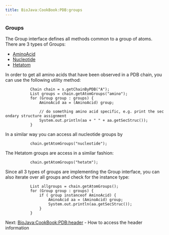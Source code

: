 ```yaml
---
title: BioJava:CookBook:PDB:groups
---
```


### Groups

The Group interface defines all methods common to a group of atoms.
There are 3 types of Groups:

-   [AminoAcid](http://www.biojava.org/docs/api/org/biojava/bio/structure/AminoAcid.html)
-   [Nucleotide](http://www.biojava.org/docs/api/org/biojava/bio/structure/NucleotideImpl.html)
-   [Hetatom](http://www.biojava.org/docs/api/org/biojava/bio/structure/HetatomImpl.html)

In order to get all amino acids that have been observed in a PDB chain,
you can use the following utility method:

<java>

`           Chain chain = s.getChainByPDB("A");`  
`           List`<Group>` groups = chain.getAtomGroups("amino");`  
`           for (Group group : groups) {`  
`               AminoAcid aa = (AminoAcid) group;`

`               // do something amino acid specific, e.g. print the secondary structure assignment`  
`               System.out.println(aa + " " + aa.getSecStruc());`  
`           }`

</java>

In a similar way you can access all nucleotide groups by <java>

`           chain.getAtomGroups("nucleotide");`

</java>

The Hetatom groups are access in a similar fashion: <java>

`           chain.getAtomGroups("hetatm");`

</java>

Since all 3 types of groups are implementing the Group interface, you
can also iterate over all groups and check for the instance type:

<java>

`           List`<Group>` allgroups = chain.getAtomGroups();`  
`           for (Group group : groups) {`  
`               if ( group instanceof AminoAcid) {`  
`                   AminoAcid aa = (AminoAcid) group;`  
`                   System.out.println(aa.getSecStruc());`  
`               }`  
`           }`

</java>

Next: <BioJava:CookBook:PDB:header> - How to access the header
information
